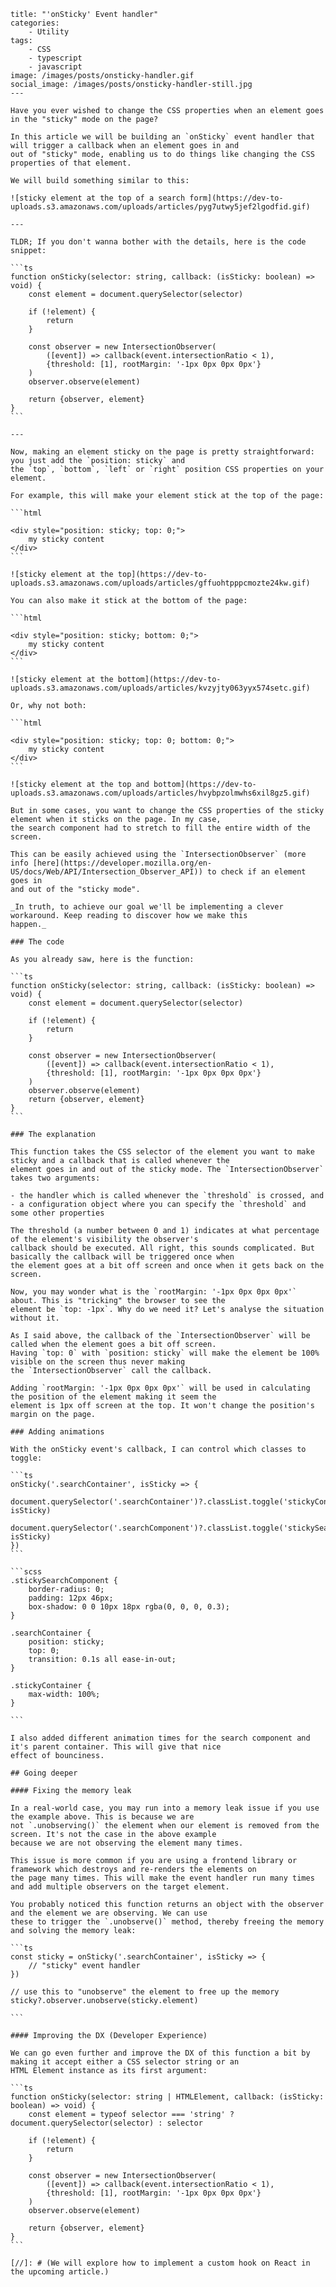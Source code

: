 ````---
title: "'onSticky' Event handler"
categories:
    - Utility
tags:
    - CSS
    - typescript
    - javascript
image: /images/posts/onsticky-handler.gif
social_image: /images/posts/onsticky-handler-still.jpg
---

Have you ever wished to change the CSS properties when an element goes in the "sticky" mode on the page?

In this article we will be building an `onSticky` event handler that will trigger a callback when an element goes in and
out of "sticky" mode, enabling us to do things like changing the CSS properties of that element.

We will build something similar to this:

![sticky element at the top of a search form](https://dev-to-uploads.s3.amazonaws.com/uploads/articles/pyg7utwy5jef2lgodfid.gif)

---

TLDR; If you don't wanna bother with the details, here is the code snippet:

```ts
function onSticky(selector: string, callback: (isSticky: boolean) => void) {
    const element = document.querySelector(selector)

    if (!element) {
        return
    }

    const observer = new IntersectionObserver(
        ([event]) => callback(event.intersectionRatio < 1),
        {threshold: [1], rootMargin: '-1px 0px 0px 0px'}
    )
    observer.observe(element)

    return {observer, element}
}
```

---

Now, making an element sticky on the page is pretty straightforward: you just add the `position: sticky` and
the `top`, `bottom`, `left` or `right` position CSS properties on your element.

For example, this will make your element stick at the top of the page:

```html

<div style="position: sticky; top: 0;">
	my sticky content
</div>
```

![sticky element at the top](https://dev-to-uploads.s3.amazonaws.com/uploads/articles/gffuohtpppcmozte24kw.gif)

You can also make it stick at the bottom of the page:

```html

<div style="position: sticky; bottom: 0;">
	my sticky content
</div>
```

![sticky element at the bottom](https://dev-to-uploads.s3.amazonaws.com/uploads/articles/kvzyjty063yyx574setc.gif)

Or, why not both:

```html

<div style="position: sticky; top: 0; bottom: 0;">
	my sticky content
</div>
```

![sticky element at the top and bottom](https://dev-to-uploads.s3.amazonaws.com/uploads/articles/hvybpzolmwhs6xil8gz5.gif)

But in some cases, you want to change the CSS properties of the sticky element when it sticks on the page. In my case,
the search component had to stretch to fill the entire width of the screen.

This can be easily achieved using the `IntersectionObserver` (more
info [here](https://developer.mozilla.org/en-US/docs/Web/API/Intersection_Observer_API)) to check if an element goes in
and out of the "sticky mode".

_In truth, to achieve our goal we'll be implementing a clever workaround. Keep reading to discover how we make this
happen._

### The code

As you already saw, here is the function:

```ts
function onSticky(selector: string, callback: (isSticky: boolean) => void) {
    const element = document.querySelector(selector)

    if (!element) {
        return
    }

    const observer = new IntersectionObserver(
        ([event]) => callback(event.intersectionRatio < 1),
        {threshold: [1], rootMargin: '-1px 0px 0px 0px'}
    )
    observer.observe(element)
    return {observer, element}
}
```

### The explanation

This function takes the CSS selector of the element you want to make sticky and a callback that is called whenever the
element goes in and out of the sticky mode. The `IntersectionObserver` takes two arguments:

- the handler which is called whenever the `threshold` is crossed, and
- a configuration object where you can specify the `threshold` and some other properties

The threshold (a number between 0 and 1) indicates at what percentage of the element's visibility the observer's
callback should be executed. All right, this sounds complicated. But basically the callback will be triggered once when
the element goes at a bit off screen and once when it gets back on the screen.

Now, you may wonder what is the `rootMargin: '-1px 0px 0px 0px'` about. This is "tricking" the browser to see the
element be `top: -1px`. Why do we need it? Let's analyse the situation without it.

As I said above, the callback of the `IntersectionObserver` will be called when the element goes a bit off screen.
Having `top: 0` with `position: sticky` will make the element be 100% visible on the screen thus never making
the `IntersectionObserver` call the callback.

Adding `rootMargin: '-1px 0px 0px 0px'` will be used in calculating the position of the element making it seem the
element is 1px off screen at the top. It won't change the position's margin on the page.

### Adding animations

With the onSticky event's callback, I can control which classes to toggle:

```ts
onSticky('.searchContainer', isSticky => {
    document.querySelector('.searchContainer')?.classList.toggle('stickyContainer', isSticky)
    document.querySelector('.searchComponent')?.classList.toggle('stickySearchComponent', isSticky)
})
```

```scss
.stickySearchComponent {
    border-radius: 0;
    padding: 12px 46px;
    box-shadow: 0 0 10px 18px rgba(0, 0, 0, 0.3);
}

.searchContainer {
    position: sticky;
    top: 0;
    transition: 0.1s all ease-in-out;
}

.stickyContainer {
    max-width: 100%;
}

```

I also added different animation times for the search component and it's parent container. This will give that nice
effect of bounciness.

## Going deeper

#### Fixing the memory leak

In a real-world case, you may run into a memory leak issue if you use the example above. This is because we are
not `.unobserving()` the element when our element is removed from the screen. It's not the case in the above example
because we are not observing the element many times.

This issue is more common if you are using a frontend library or framework which destroys and re-renders the elements on
the page many times. This will make the event handler run many times and add multiple observers on the target element.

You probably noticed this function returns an object with the observer and the element we are observing. We can use
these to trigger the `.unobserve()` method, thereby freeing the memory and solving the memory leak:

```ts
const sticky = onSticky('.searchContainer', isSticky => {
    // "sticky" event handler
})

// use this to "unobserve" the element to free up the memory
sticky?.observer.unobserve(sticky.element)

```

#### Improving the DX (Developer Experience)

We can go even further and improve the DX of this function a bit by making it accept either a CSS selector string or an
HTML Element instance as its first argument:

```ts
function onSticky(selector: string | HTMLElement, callback: (isSticky: boolean) => void) {
    const element = typeof selector === 'string' ? document.querySelector(selector) : selector

    if (!element) {
        return
    }

    const observer = new IntersectionObserver(
        ([event]) => callback(event.intersectionRatio < 1),
        {threshold: [1], rootMargin: '-1px 0px 0px 0px'}
    )
    observer.observe(element)

    return {observer, element}
}
```

[//]: # (We will explore how to implement a custom hook on React in the upcoming article.)
````

